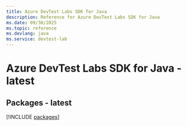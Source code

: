 ```yaml
---
title: Azure DevTest Labs SDK for Java
description: Reference for Azure DevTest Labs SDK for Java
ms.date: 09/30/2025
ms.topic: reference
ms.devlang: java
ms.service: devtest-lab
---
```

# Azure DevTest Labs SDK for Java - latest
## Packages - latest
[!INCLUDE [packages](devtest-labs-index.md)]
